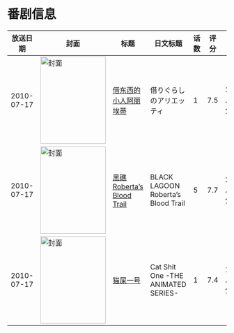 # 番剧信息

|放送日期|封面|标题|日文标题|话数|评分|评分人数|
|---|---|---|---|---|---|---|
|2010-07-17|<img src="//lain.bgm.tv/pic/cover/c/b6/f9/6819_bMI3m.jpg" alt="封面" style="width:150px;height:200px;object-fit:cover;">|[借东西的小人阿丽埃蒂](https://bangumi.tv/subject/6819)|借りぐらしのアリエッティ|1|7.5|3580人评分|
|2010-07-17|<img src="//lain.bgm.tv/pic/cover/c/21/9e/6985_Enean.jpg" alt="封面" style="width:150px;height:200px;object-fit:cover;">|[黑礁 Roberta’s Blood Trail](https://bangumi.tv/subject/6985)|BLACK LAGOON Roberta’s Blood Trail|5|7.7|2987人评分|
|2010-07-17|<img src="//lain.bgm.tv/pic/cover/c/fc/20/7312_3M49m.jpg" alt="封面" style="width:150px;height:200px;object-fit:cover;">|[猫屎一号](https://bangumi.tv/subject/7312)|Cat Shit One -THE ANIMATED SERIES-|1|7.4|1101人评分|
